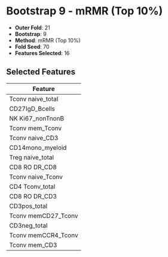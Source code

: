 # Bootstrap 9 - mRMR (Top 10%)

- **Outer Fold**: 21
- **Bootstrap**: 9
- **Method**: mRMR (Top 10%)
- **Fold Seed**: 70
- **Features Selected**: 16

## Selected Features

| Feature |
|---------|
| Tconv naive_total |
| CD27IgD_Bcells |
| NK Ki67_nonTnonB |
| Tconv mem_Tconv |
| Tconv naive_CD3 |
| CD14mono_myeloid |
| Treg naive_total |
| CD8 RO DR_CD8 |
| Tconv naive_Tconv |
| CD4 Tconv_total |
| CD8 RO DR_CD3 |
| CD3pos_total |
| Tconv memCD27_Tconv |
| CD3neg_total |
| Tconv memCCR4_Tconv |
| Tconv mem_CD3 |
